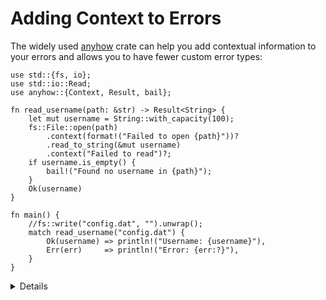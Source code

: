 # Adding Context to Errors

The widely used [anyhow](https://docs.rs/anyhow/) crate can help you add
contextual information to your errors and allows you to have fewer
custom error types:

```rust,editable,compile_fail
use std::{fs, io};
use std::io::Read;
use anyhow::{Context, Result, bail};

fn read_username(path: &str) -> Result<String> {
    let mut username = String::with_capacity(100);
    fs::File::open(path)
        .context(format!("Failed to open {path}"))?
        .read_to_string(&mut username)
        .context("Failed to read")?;
    if username.is_empty() {
        bail!("Found no username in {path}");
    }
    Ok(username)
}

fn main() {
    //fs::write("config.dat", "").unwrap();
    match read_username("config.dat") {
        Ok(username) => println!("Username: {username}"),
        Err(err)     => println!("Error: {err:?}"),
    }
}
```

<details>

* `anyhow::Result<V>` is a type alias for `Result<V, anyhow::Error>`.
* `anyhow::Error` is generic and it can hold any `Error` implementation without changing the type signature.
* Actual error type inside of it can be extracted for examination if necessary.
* Functionality provided by `anyhow::Result<T>` may be familiar to Go developers, as it provides similar usage patterns and ergonomics
  of `(T, error)` from Go. 

</details>
